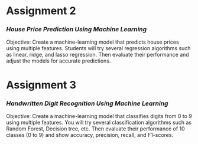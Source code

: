 # **Assignment 2**
### *House Price Prediction Using Machine Learning*
Objective: Create a machine-learning model that predicts house prices using multiple features. Students will try several regression algorithms such as linear, ridge, and lasso regression. Then evaluate their performance and adjust the models for accurate predictions.

# **Assignment 3**
### *Handwritten Digit Recognition Using Machine Learning*
Objective: Create a machine-learning model that classifies digits from 0 to 9 using multiple features. You will try several classification algorithms such as Random Forest, Decision tree, etc. Then evaluate their performance of 10 classes (0 to 9) and show accuracy, precision, recall, and F1-scores.
